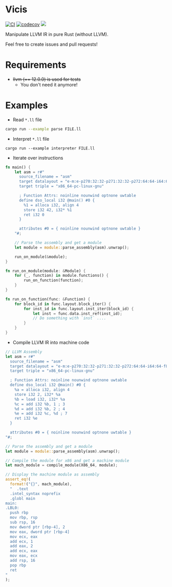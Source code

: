 # Vicis

[![CI](https://github.com/maekawatoshiki/vicis/workflows/Rust/badge.svg)](https://github.com/maekawatoshiki/vicis/actions/workflows/rust.yml)
[![codecov](https://codecov.io/gh/maekawatoshiki/vicis/branch/master/graph/badge.svg)](https://codecov.io/gh/maekawatoshiki/vicis)
[![](http://img.shields.io/badge/license-MIT-blue.svg)](./LICENSE)

Manipulate LLVM IR in pure Rust (without LLVM).

Feel free to create issues and pull requests!

# Requirements

- ~~llvm (== 12.0.0) is used for tests~~
  - You don't need it anymore!

# Examples

- Read `*.ll` file

```sh
cargo run --example parse FILE.ll
```

- Interpret `*.ll` file

```
cargo run --example interpreter FILE.ll
```

- Iterate over instructions

```rust
fn main() {
    let asm = r#"
      source_filename = "asm"
      target datalayout = "e-m:e-p270:32:32-p271:32:32-p272:64:64-i64:64-f80:128-n8:16:32:64-S128"     
      target triple = "x86_64-pc-linux-gnu"  

      ; Function Attrs: noinline nounwind optnone uwtable
      define dso_local i32 @main() #0 {
        %1 = alloca i32, align 4
        store i32 42, i32* %1
        ret i32 0
      }

      attributes #0 = { noinline nounwind optnone uwtable }
    "#;

    // Parse the assembly and get a module
    let module = module::parse_assembly(asm).unwrap();

    run_on_module(&module);
}

fn run_on_module(module: &Module) {
    for (_, function) in module.functions() {
        run_on_function(function);
    }
}

fn run_on_function(func: &Function) {
    for block_id in func.layout.block_iter() {
        for inst_id in func.layout.inst_iter(block_id) {
            let inst = func.data.inst_ref(inst_id);
            // Do something with `inst` ....
        }
    }
}
```

- Compile LLVM IR into machine code

```rust
// LLVM Assembly
let asm = r#"
  source_filename = "asm"
  target datalayout = "e-m:e-p270:32:32-p271:32:32-p272:64:64-i64:64-f80:128-n8:16:32:64-S128"     
  target triple = "x86_64-pc-linux-gnu"  

  ; Function Attrs: noinline nounwind optnone uwtable
  define dso_local i32 @main() #0 {
    %a = alloca i32, align 4
    store i32 2, i32* %a
    %b = load i32, i32* %a
    %c = add i32 %b, 1 ; 3
    %d = add i32 %b, 2 ; 4
    %e = add i32 %c, %d ; 7
    ret i32 %e
  }

  attributes #0 = { noinline nounwind optnone uwtable }
"#;

// Parse the assembly and get a module
let module = module::parse_assembly(asm).unwrap();

// Compile the module for x86 and get a machine module
let mach_module = compile_module(X86_64, module);

// Display the machine module as assembly
assert_eq!(
  format!("{}", mach_module),
  "  .text
  .intel_syntax noprefix
  .globl main
main:
.LBL0:
  push rbp
  mov rbp, rsp
  sub rsp, 16
  mov dword ptr [rbp-4], 2
  mov eax, dword ptr [rbp-4]
  mov ecx, eax
  add ecx, 1
  add eax, 2
  add ecx, eax
  mov eax, ecx
  add rsp, 16
  pop rbp
  ret 
"
);

```

